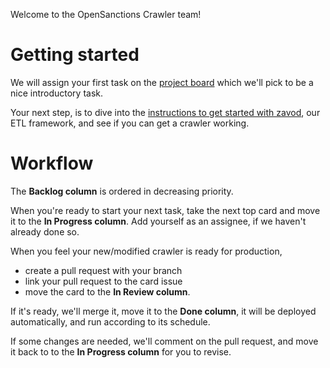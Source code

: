 Welcome to the OpenSanctions Crawler team!

# Getting started

We will assign your first task on the [project board](https://github.com/orgs/opensanctions/projects/2) which we'll pick to be a nice introductory task.

Your next step, is to dive into the [instructions to get started with zavod](https://zavod.opensanctions.org/), our ETL framework, and see if you can get a crawler working.

# Workflow

The **Backlog column** is ordered in decreasing priority.

When you're ready to start your next task, take the next top card and move it to the **In Progress column**. Add yourself as an assignee, if we haven't already done so.

When you feel your new/modified crawler is ready for production, 
  - create a pull request with your branch
  - link your pull request to the card issue
  - move the card to the **In Review column**.

If it's ready, we'll merge it, move it to the **Done column**, it will be deployed automatically, and run according to its schedule.

If some changes are needed, we'll comment on the pull request, and move it back to to the **In Progress column** for you to revise.
